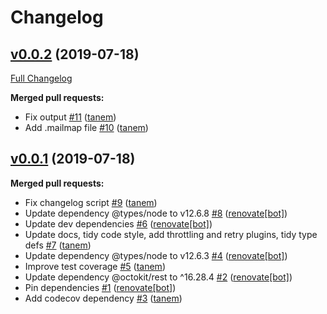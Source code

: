 # Changelog

## [v0.0.2](https://github.com/tanem/github-changelog-generator/tree/v0.0.2) (2019-07-18)
[Full Changelog](https://github.com/tanem/github-changelog-generator/compare/v0.0.1...v0.0.2)

**Merged pull requests:**

- Fix output [#11](https://github.com/tanem/github-changelog-generator/pull/11) ([tanem](https://github.com/tanem))
- Add .mailmap file [#10](https://github.com/tanem/github-changelog-generator/pull/10) ([tanem](https://github.com/tanem))

## [v0.0.1](https://github.com/tanem/github-changelog-generator/tree/v0.0.1) (2019-07-18)

**Merged pull requests:**

- Fix changelog script [#9](https://github.com/tanem/github-changelog-generator/pull/9) ([tanem](https://github.com/tanem))
- Update dependency @types/node to v12.6.8 [#8](https://github.com/tanem/github-changelog-generator/pull/8) ([renovate[bot]](https://github.com/apps/renovate))
- Update dev dependencies [#6](https://github.com/tanem/github-changelog-generator/pull/6) ([renovate[bot]](https://github.com/apps/renovate))
- Update docs, tidy code style, add throttling and retry plugins, tidy type defs [#7](https://github.com/tanem/github-changelog-generator/pull/7) ([tanem](https://github.com/tanem))
- Update dependency @types/node to v12.6.3 [#4](https://github.com/tanem/github-changelog-generator/pull/4) ([renovate[bot]](https://github.com/apps/renovate))
- Improve test coverage [#5](https://github.com/tanem/github-changelog-generator/pull/5) ([tanem](https://github.com/tanem))
- Update dependency @octokit/rest to ^16.28.4 [#2](https://github.com/tanem/github-changelog-generator/pull/2) ([renovate[bot]](https://github.com/apps/renovate))
- Pin dependencies [#1](https://github.com/tanem/github-changelog-generator/pull/1) ([renovate[bot]](https://github.com/apps/renovate))
- Add codecov dependency [#3](https://github.com/tanem/github-changelog-generator/pull/3) ([tanem](https://github.com/tanem))

